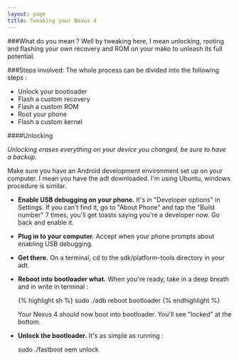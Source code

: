 ```yaml
---
layout: page
title: Tweaking your Nexus 4
---
```


###What do you mean ? 
Well by tweaking here, I mean unlocking, rooting and flashing your own recovery and ROM on your mako to unleash its full potential. 

###Steps involved:
The whole process can be divided into the following steps :
* Unlock your bootloader
* Flash a custom recovery 
* Flash a custom ROM 
* Root your phone 
* Flash a custom kernel 

####Unlocking

_Unlocking erases everything on your device you changed, be sure to have a backup._

Make sure you have an Android development environment set up on your computer. I mean you have the adt downloaded. I'm using Ubuntu, windows procedure is similar. 

* __Enable USB debugging on your phone.__ It's in "Developer options" in Settings. If you can't find it, go to "About Phone" and tap the "Build number" 7 times, you'll get toasts saying you're a developer now. Go back and enable it. 

* __Plug in to your computer.__ Accept when your phone prompts about enabling USB debugging. 

* __Get there.__ On a terminal, cd to the sdk/platform-tools directory in your adt. 

* __Reboot into bootloader what.__ When you're ready, take in a deep breath and in write in terminal :

	{% highlight sh %}
	sudo ./adb reboot bootloader
	{% endhighlight %}

	Your Nexus 4 should now boot into bootloader. You'll see "locked" at the bottom.

* __Unlock the bootloader.__ It's as simple as running :

	sudo ./fastboot oem unlock

